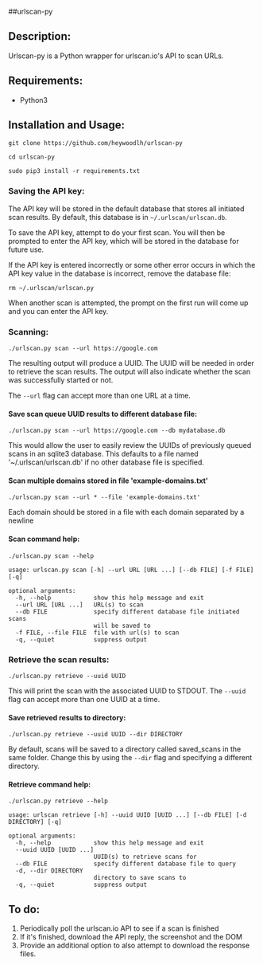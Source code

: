 ##urlscan-py

## Description:

Urlscan-py is a Python wrapper for urlscan.io's API to scan URLs.


## Requirements:

- Python3


## Installation and Usage:

`git clone https://github.com/heywoodlh/urlscan-py`

`cd urlscan-py`

`sudo pip3 install -r requirements.txt`

### Saving the API key:

The API key will be stored in the default database that stores all initiated scan results. By default, this database is in `~/.urlscan/urlscan.db`. 

To save the API key, attempt to do your first scan. You will then be prompted to enter the API key, which will be stored in the database for future use. 

If the API key is entered incorrectly or some other error occurs in which the API key value in the database is incorrect, remove the database file:

`rm ~/.urlscan/urlscan.py`

When another scan is attempted, the prompt on the first run will come up and you can enter the API key. 


### Scanning:

`./urlscan.py scan --url https://google.com`

The resulting output will produce a UUID. The UUID will be needed in order to retrieve the scan results. The output will also indicate whether the scan was successfully started or not.

The `--url` flag can accept more than one URL at a time.

#### Save scan queue UUID results to different database file:

`./urlscan.py scan --url https://google.com --db mydatabase.db`

This would allow the user to easily review the UUIDs of previously queued scans in an sqlite3 database. This defaults to a file named '~/.urlscan/urlscan.db' if no other database file is specified.

#### Scan multiple domains stored in file 'example-domains.txt'

`./urlscan.py scan --url * --file 'example-domains.txt'`

Each domain should be stored in a file with each domain separated by a newline

#### Scan command help:

```
./urlscan.py scan --help

usage: urlscan.py scan [-h] --url URL [URL ...] [--db FILE] [-f FILE] [-q]

optional arguments:
  -h, --help            show this help message and exit
  --url URL [URL ...]   URL(s) to scan
  --db FILE             specify different database file initiated scans 
                        will be saved to
  -f FILE, --file FILE  file with url(s) to scan
  -q, --quiet           suppress output

```



### Retrieve the scan results:

`./urlscan.py retrieve --uuid UUID`

This will print the scan with the associated UUID to STDOUT. The `--uuid` flag can accept more than one UUID at a time.

#### Save retrieved results to directory:

`./urlscan.py retrieve --uuid UUID --dir DIRECTORY`

By default, scans will be saved to a directory called saved_scans in the same folder. Change this by using the `--dir` flag and specifying a different directory.


#### Retrieve command help:

```
./urlscan.py retrieve --help

usage: urlscan retrieve [-h] --uuid UUID [UUID ...] [--db FILE] [-d DIRECTORY] [-q]

optional arguments:
  -h, --help            show this help message and exit
  --uuid UUID [UUID ...]
                        UUID(s) to retrieve scans for
  --db FILE             specify different database file to query
  -d, --dir DIRECTORY
                        directory to save scans to
  -q, --quiet           suppress output
```


## To do:

1. Periodically poll the urlscan.io API to see if a scan is finished
2. If it's finished, download the API reply, the screenshot and the DOM
3. Provide an additional option to also attempt to download the response files.
